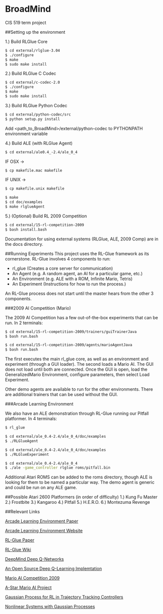 BroadMind
=========

CIS 519 term project

##Setting up the environment

1.) Build RLGlue Core
```bash
$ cd external/rlglue-3.04
$ ./configure
$ make
$ sudo make install
```

2.) Build RLGlue C Codec
```bash
$ cd external/c-codec-2.0
$ ./configure
$ make
$ sudo make install
```

3.) Build RLGlue Python Codec
```bash
$ cd external/python-codec/src
$ python setup.py install
```
 Add <path_to_BroadMind>/external/python-codec to PYTHONPATH environment variable


4.) Build ALE (with RLGlue Agent)
```bash
$ cd external/ale0.4_-2.4/ale_0_4
```
 IF OSX -> 
```bash
$ cp makefile.mac makefile
```
 IF UNIX -> 
```bash 
$ cp makefile.unix makefile
```
```bash
$ make
$ cd doc/examples
$ make rlglueAgent
```

5.) (Optional) Build RL 2009 Competition
```bash
$ cd external/15-rl-competition-2009
$ bash install.bash
```

Documentation for using external systems (RLGlue, ALE, 2009 Comp) are in the docs directory. 

##Running Experiments
This project uses the RL-Glue framework as its cornerstone. RL-Glue involves 4 components to run:
- rl_glue (Creates a core server for communication)
- An Agent (e.g. A random agent, an AI for a particular game, etc.)
- An Environment (e.g. ALE with a ROM, Infinite Mario, Tetris)
- An Experiment (Instructions for how to run the process.)

An RL-Glue process does not start until the master hears from the other 3 components.

###2009 AI Competition (Mario)

The 2009 AI Competition has a few out-of-the-box experiments that can be run. In 2 terminals:
```bash
$ cd external/15-rl-competition-2009/trainers/guiTrainerJava
$ bash run.bash
```
```bash
$ cd external/15-rl-competition-2009/agents/marioAgentJava
$ bash run.bash
```

The first executes the main rl_glue core, as well as an environment and experiment (through a GUI loader). The second loads a Mario AI. The GUI does not load until both are connected. Once the GUI is open, load the GeneralizedMario Environment, configure parameters, then select Load Experiment.

Other demo agents are available to run for the other environments. There are additional trainers that can be used without the GUI.

###Arcade Learning Environment

We also have an ALE demonstration through RL-Glue running our Pitfall platformer. In 4 terminals:
```bash
$ rl_glue
```
```bash
$ cd external/ale_0.4-2.4/ale_0_4/doc/examples
$ ./RLGlueAgent
```
```bash
$ cd external/ale_0.4-2.4/ale_0_4/doc/examples
$ ./RLGlueExperiment
```
```bash
$ cd external/ale_0.4-2.4/ale_0_4
$ ./ale -game_controller rlglue roms/pitfall.bin
```

Additional Atari ROMS can be added to the roms directory, though ALE is looking for them to be named a particular way. The demo agent is generic and could be run on any ALE game.

##Possible Atari 2600 Platformers (in order of difficulty)
1.) Kung Fu Master
2.) Frostbite
3.) Kangaroo
4.) Pitfall
5.) H.E.R.O.
6.) Montezuma Revenge

##Relevant Links

[Arcade Learning Environment Paper](http://arxiv.org/pdf/1207.4708v2.pdf)

[Arcade Learning Environment Website](http://www.arcadelearningenvironment.org)

[RL-Glue Paper](http://www.jmlr.org/papers/volume10/tanner09a/tanner09a.pdf)

[RL-Glue Wiki](http://glue.rl-community.org/wiki/Main_Page)

[DeepMind Deep Q-Networks](http://www.cs.toronto.edu/~vmnih/docs/dqn.pdf)

[An Open Source Deep Q-Learning Implemtation](https://github.com/spragunr/deep_q_rl)

[Mario AI Competition 2009](http://julian.togelius.com/Togelius2010The.pdf)

[A-Star Mario AI Project](https://github.com/jumoel/mario-astar-robinbaumgarten)

[Gaussian Process for RL in Trajectory Tracking Controllers](http://mlg.eng.cam.ac.uk/pub/pdf/HalRasMac11.pdf)

[Nonlinear Systems with Gaussian Processes](http://mlg.eng.cam.ac.uk/pub/pdf/HalRasMac12.pdf)